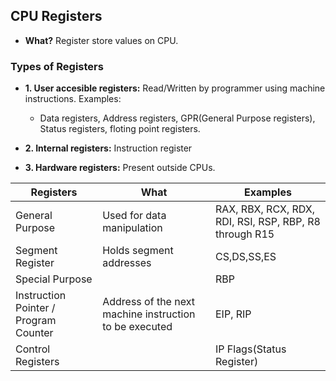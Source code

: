 ## CPU Registers
- **What?** Register store values on CPU.

### Types of Registers
- **1. User accesible registers:** Read/Written by programmer using machine instructions. Examples:
  - Data registers, Address registers, GPR(General Purpose registers), Status registers, floting point registers.

- **2. Internal registers:** Instruction register

- **3. Hardware registers:** Present outside CPUs.

|Registers|What|Examples|
|---|---|---|
|General Purpose|Used for data manipulation|RAX, RBX, RCX, RDX, RDI, RSI, RSP, RBP, R8 through R15|
|Segment Register|Holds segment addresses|CS,DS,SS,ES|
|Special Purpose||RBP|
|Instruction Pointer / Program Counter|Address of the next machine instruction to be executed|EIP, RIP|
|Control Registers||IP Flags(Status Register)|


